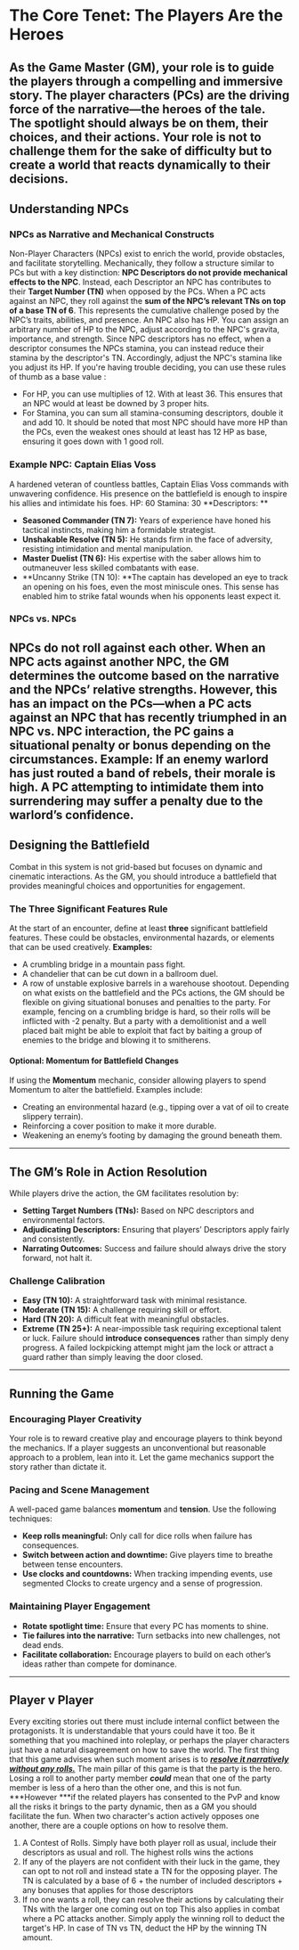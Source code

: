 # The Core Tenet: The Players Are the Heroes
As the Game Master (GM), your role is to guide the players through a compelling and immersive story. The player characters (PCs) are the driving force of the narrative—the heroes of the tale. The spotlight should always be on them, their choices, and their actions. Your role is not to challenge them for the sake of difficulty but to create a world that reacts dynamically to their decisions.
---
## Understanding NPCs
### NPCs as Narrative and Mechanical Constructs
Non-Player Characters (NPCs) exist to enrich the world, provide obstacles, and facilitate storytelling. Mechanically, they follow a structure similar to PCs but with a key distinction: **NPC Descriptors do not provide mechanical effects to the NPC**. Instead, each Descriptor an NPC has contributes to their **Target Number (TN)** when opposed by the PCs.
When a PC acts against an NPC, they roll against the **sum of the NPC’s relevant TNs on top of a base TN of 6**. This represents the cumulative challenge posed by the NPC’s traits, abilities, and presence.
An NPC also has HP. You can assign an arbitrary number of HP to the NPC, adjust according to the NPC's gravita, importance, and strength. Since NPC descriptors has no effect, when a descriptor consumes the NPCs stamina, you can instead reduce their stamina by the descriptor's TN. Accordingly, adjust the NPC's stamina like you adjust its HP. If you're having trouble deciding, you can use these rules of thumb as a base value :
* For HP, you can use multiplies of 12. With at least 36. This ensures that an NPC would at least be downed by 3 proper hits.
* For Stamina, you can sum all stamina-consuming descriptors, double it and add 10.
It should be noted that most NPC should have more HP than the PCs, even the weakest ones should at least has 12 HP as base, ensuring it goes down with 1 good roll.
### Example NPC: Captain Elias Voss
A hardened veteran of countless battles, Captain Elias Voss commands with unwavering confidence. His presence on the battlefield is enough to inspire his allies and intimidate his foes.
HP: 60
Stamina: 30
**Descriptors: **
* **Seasoned Commander (TN 7):** Years of experience have honed his tactical instincts, making him a formidable strategist.
* **Unshakable Resolve (TN 5):** He stands firm in the face of adversity, resisting intimidation and mental manipulation.
* **Master Duelist (TN 6):** His expertise with the saber allows him to outmaneuver less skilled combatants with ease.
* **Uncanny Strike (TN 10): **The captain has developed an eye to track an opening on his foes, even the most miniscule ones. This sense has enabled him to strike fatal wounds when his opponents least expect it.
### NPCs vs. NPCs
NPCs do not roll against each other. When an NPC acts against another NPC, the GM determines the outcome based on the narrative and the NPCs’ relative strengths. However, this has an impact on the PCs—when a PC acts against an NPC that has recently triumphed in an NPC vs. NPC interaction, the PC gains a **situational penalty or bonus** depending on the circumstances.
**Example:** If an enemy warlord has just routed a band of rebels, their morale is high. A PC attempting to intimidate them into surrendering may suffer a penalty due to the warlord’s confidence.
---
## Designing the Battlefield
Combat in this system is not grid-based but focuses on dynamic and cinematic interactions. As the GM, you should introduce a battlefield that provides meaningful choices and opportunities for engagement.
### The Three Significant Features Rule
At the start of an encounter, define at least **three** significant battlefield features. These could be obstacles, environmental hazards, or elements that can be used creatively.
**Examples:**
* A crumbling bridge in a mountain pass fight.
* A chandelier that can be cut down in a ballroom duel.
* A row of unstable explosive barrels in a warehouse shootout.
Depending on what exists on the battlefield and the PCs actions, the GM should be flexible on giving situational bonuses and penalties to the party.
For example, fencing on a crumbling bridge is hard, so their rolls will be inflicted with -2 penalty. But a party with a demolitionist and a well placed bait might be able to exploit that fact by baiting a group of enemies to the bridge and blowing it to smitherens.
#### Optional: Momentum for Battlefield Changes
If using the **Momentum** mechanic, consider allowing players to spend Momentum to alter the battlefield. Examples include:
* Creating an environmental hazard (e.g., tipping over a vat of oil to create slippery terrain).
* Reinforcing a cover position to make it more durable.
* Weakening an enemy’s footing by damaging the ground beneath them.
---
## The GM’s Role in Action Resolution
While players drive the action, the GM facilitates resolution by:
* **Setting Target Numbers (TNs):** Based on NPC descriptors and environmental factors.
* **Adjudicating Descriptors:** Ensuring that players’ Descriptors apply fairly and consistently.
* **Narrating Outcomes:** Success and failure should always drive the story forward, not halt it.
### Challenge Calibration
* **Easy (TN 10):** A straightforward task with minimal resistance.
* **Moderate (TN 15):** A challenge requiring skill or effort.
* **Hard (TN 20):** A difficult feat with meaningful obstacles.
* **Extreme (TN 25+):** A near-impossible task requiring exceptional talent or luck.
Failure should **introduce consequences** rather than simply deny progress. A failed lockpicking attempt might jam the lock or attract a guard rather than simply leaving the door closed.
---
## Running the Game
### Encouraging Player Creativity
Your role is to reward creative play and encourage players to think beyond the mechanics. If a player suggests an unconventional but reasonable approach to a problem, lean into it. Let the game mechanics support the story rather than dictate it.
### Pacing and Scene Management
A well-paced game balances **momentum** and **tension**. Use the following techniques:
* **Keep rolls meaningful:** Only call for dice rolls when failure has consequences.
* **Switch between action and downtime:** Give players time to breathe between tense encounters.
* **Use clocks and countdowns:** When tracking impending events, use segmented Clocks to create urgency and a sense of progression.
### Maintaining Player Engagement
* **Rotate spotlight time:** Ensure that every PC has moments to shine.
* **Tie failures into the narrative:** Turn setbacks into new challenges, not dead ends.
* **Facilitate collaboration:** Encourage players to build on each other’s ideas rather than compete for dominance.
---
## Player v Player
Every exciting stories out there must include internal conflict between the protagonists. It is understandable that yours could have it too. Be it something that you machined into roleplay, or perhaps the player characters just have a natural disagreement on how to save the world. The first thing that this game advises when such moment arises is to ***<u>resolve it narratively without any rolls.</u>***
The main pillar of this game is that the party is the hero. Losing a roll to another party member ***could*** mean that one of the party member is less of a hero than the other one, and this is not fun. ***However ***if the related players has consented to the PvP and know all the risks it brings to the party dynamic, then as a GM you should facilitate the fun.
When two character's action actively opposes one another, there are a couple options on how to resolve them.
1. A Contest of Rolls. Simply have both player roll as usual, include their descriptors as usual and roll. The highest rolls wins the actions
1. If any of the players are not confident with their luck in the game, they can opt to not roll and instead state a TN for the opposing player. The TN is calculated by a base of 6 + the number of included descriptors + any bonuses that applies for those descriptors
1. If no one wants a roll, they can resolve their actions by calculating their TNs with the larger one coming out on top
This also applies in combat where a PC attacks another. Simply apply the winning roll to deduct the target's HP. In case of TN vs TN, deduct the HP by the winning TN amount.

